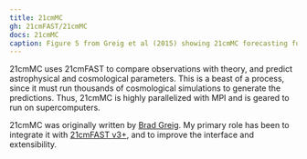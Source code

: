 ```yaml
---
title: 21cmMC
gh: 21cmFAST/21cmMC
docs: 21cmMC
caption: Figure 5 from Greig et al (2015) showing 21cmMC forecasting future experiments.
---
```


21cmMC uses 21cmFAST to compare observations with theory, and predict astrophysical and 
cosmological parameters. This is a beast of a process, since it must run thousands of 
cosmological simulations to generate the predictions. Thus, 21cmMC is highly parallelized 
with MPI and is geared to run on supercomputers.

21cmMC was originally written by <a href="https://github.com/BradGreig">Brad Greig</a>.
My primary role has been to integrate it with <a href="https://github.com/21cmFAST/21cmFAST">21cmFAST v3+</a>,
and to improve the interface and extensibility.
